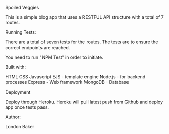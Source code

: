 Spoiled Veggies

This is a simple blog app that uses a RESTFUL API structure with a total of 7 routes. 

Running Tests:

There are a total of seven tests for the routes. The tests are to ensure the correct
endpoints are reached. 

You need to run "NPM Test" in order to initiate.

Built with:

HTML
CSS
Javascript
EJS - template engine
Node.js - for backend processes
Express - Web framework
MongoDB - Database

Deployment

Deploy through Heroku. Heroku will pull latest push from Github and deploy app
once tests pass. 

Author:

London Baker
